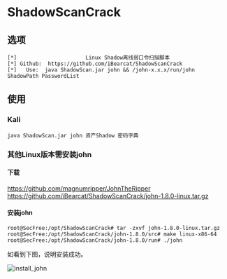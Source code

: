 # ShadowScanCrack

## 选项
```
[*]                      Linux Shadow离线弱口令扫描脚本
[*] Github:  https://github.com/iBearcat/ShadowScanCrack
[*]   Use:  java ShadowScan.jar john && /john-x.x.x/run/john ShadowPath PasswordList
```
## 使用
### Kali
```
java ShadowScan.jar john 资产Shadow 密码字典
```
### 其他Linux版本需安装john
#### 下载 
https://github.com/magnumripper/JohnTheRipper
https://github.com/iBearcat/ShadowScanCrack/john-1.8.0-linux.tar.gz
#### 安装john
```
root@SecFree:/opt/ShadowScanCrack# tar -zxvf john-1.8.0-linux.tar.gz
root@SecFree:/opt/ShadowScanCrack/john-1.8.0/src# make linux-x86-64
root@SecFree:/opt/ShadowScanCrack/john-1.8.0/run# ./john
```
如看到下图，说明安装成功。

![install_john](https://raw.githubusercontent.com/iBearcat/ShadowScanCrack/master/img/install_john.png)
